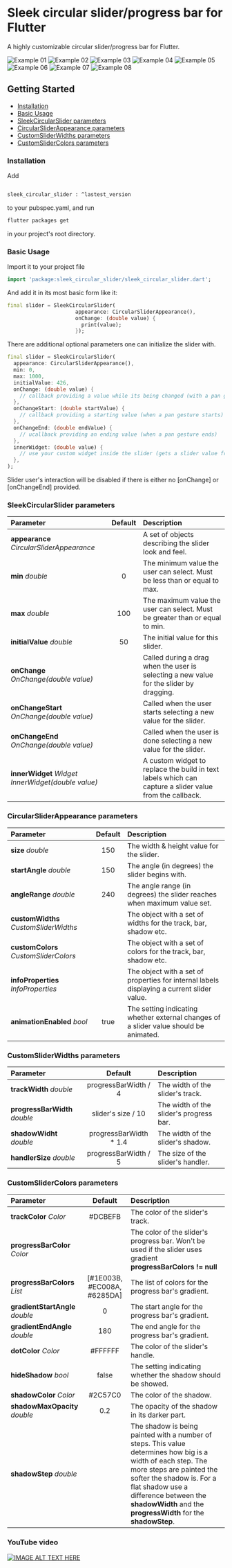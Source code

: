 # Sleek circular slider/progress bar for Flutter

A highly customizable circular slider/progress bar for Flutter.

![Example 01](./docs/sleek_circular_slider00.GIF) ![Example 02](./docs/sleek_circular_slider01.GIF)
![Example 03](./docs/sleek_circular_slider02.GIF) ![Example 04](./docs/sleek_circular_slider03.GIF)
![Example 05](./docs/sleek_circular_slider04.GIF) ![Example 06](./docs/sleek_circular_slider05.GIF)
![Example 07](./docs/sleek_circular_slider06.GIF) ![Example 08](./docs/sleek_circular_slider07.GIF)

## Getting Started

- [Installation](#installation)
- [Basic Usage](#basic-usage)
- [SleekCircularSlider parameters](#sleekCircularSlider_parameters)
- [CircularSliderAppearance parameters](#circularSliderAppearance_parameters)
- [CustomSliderWidths parameters](#customSliderWidths_parameters)
- [CustomSliderColors parameters](#customSliderColors_parameters)

### Installation

Add

```bash

sleek_circular_slider : ^lastest_version

```

to your pubspec.yaml, and run

```bash
flutter packages get
```

in your project's root directory.

### Basic Usage


Import it to your project file

```dart
import 'package:sleek_circular_slider/sleek_circular_slider.dart';
```

And add it in its most basic form like it:

```dart
final slider = SleekCircularSlider(
                      appearance: CircularSliderAppearance(),
                      onChange: (double value) {
                        print(value);
                      });
```

There are additional optional parameters one can initialize the slider with.

```dart
final slider = SleekCircularSlider(
  appearance: CircularSliderAppearance(),
  min: 0,
  max: 1000,
  initialValue: 426,
  onChange: (double value) {
    // callback providing a value while its being changed (with a pan gesture)
  },
  onChangeStart: (double startValue) {
    // callback providing a starting value (when a pan gesture starts)
  },
  onChangeEnd: (double endValue) {
    // ucallback providing an ending value (when a pan gesture ends)
  },
  innerWidget: (double value) {
    // use your custom widget inside the slider (gets a slider value from the callback)
  },
);
```
Slider user's interaction will be disabled if there is either no [onChange] or [onChangeEnd] provided.


### SleekCircularSlider parameters


| Parameter                 |                       Default                       | Description                                                                                                             |
| :------------------------ | :-------------------------------------------------: | :---------------------------------------------------------------------------------------------------------------------- |
| **appearance** *CircularSliderAppearance*    |                                                     | A set of objects describing the slider look and feel.                                                             |
| **min** *double*                     |                         0                           | The minimum value the user can select.  Must be less than or equal to max. |
| **max** *double*                     |                         100                         | The maximum value the user can select. Must be greater than or equal to min.  |
| **initialValue** *double*            |                          50                         | The initial value for this slider.                       |
| **onChange** *OnChange(double value)*|                                                     | Called during a drag when the user is selecting a new value for the slider by dragging. |
| **onChangeStart** *OnChange(double value)* |                                               | Called when the user starts selecting a new value for the slider. |
| **onChangeEnd**  *OnChange(double value)*  |                                                     | Called when the user is done selecting a new value for the slider. |
| **innerWidget** *Widget InnerWidget(double value)* |                                       | A custom widget to replace the build in text labels which can capture a slider value from the callback. |



### CircularSliderAppearance parameters

| Parameter                 |                       Default                       | Description                                                                                                             |
| :------------------------ | :-------------------------------------------------: | :---------------------------------------------------------------------------------------------------------------------- |
| **size** *double*                    |                        150                          | The width & height value for the slider.                    |
| **startAngle** *double*              |                        150                          | The angle (in degrees) the slider begins with.            |
| **angleRange** *double*              |                        240                          | The angle range (in degrees) the slider reaches when maximum value set.  |
| **customWidths** *CustomSliderWidths*|                                                     | The object with a set of widths for the track, bar, shadow etc.        |
| **customColors** *CustomSliderColors*|                                                     | The object with a set of colors for the track, bar, shadow etc.        |
| **infoProperties** *InfoProperties*  |                                                     | The object with a set of properties for internal labels displaying a current slider value. |
| **animationEnabled** *bool*          |                       true                          | The setting indicating whether external changes of a slider value should be animated.  |



### CustomSliderWidths parameters

| Parameter                 |                       Default                       | Description                                                                                                             |
| :------------------------ | :-------------------------------------------------: | :---------------------------------------------------------------------------------------------------------------------- |
| **trackWidth** *double*              |                progressBarWidth / 4                 | The width of the slider's track.                        |
| **progressBarWidth** *double*        |                 slider's size / 10                  | The width of the slider's progress bar.                 |
| **shadowWidht** *double*             |                progressBarWidth * 1.4               | The width of the slider's shadow.  |
| **handlerSize** *double*             |                progressBarWidth / 5                 | The size of the slider's handler. |

### CustomSliderColors parameters

| Parameter                 |                       Default                       | Description                                                                                                             |
| :------------------------ | :-------------------------------------------------: | :---------------------------------------------------------------------------------------------------------------------- |
| **trackColor** *Color*               |                #DCBEFB                              | The color of the slider's track.                        |
| **progressBarColor** *Color*         |                                                     | The color of the slider's progress bar. Won't be used if the slider uses gradient **progressBarColors != null**  |
| **progressBarColors** *List<Color>*  |      [#1E003B, #EC008A, #6285DA]                    | The list of colors for the progress bar's gradient.       |
| **gradientStartAngle** *double*      |                   0                                 | The start angle for the progress bar's gradient.           |
| **gradientEndAngle** *double*        |                  180                                | The end angle for the progress bar's gradient.           |
| **dotColor** *Color*                 |                #FFFFFF                              | The color of the slider's handle.                       |
| **hideShadow** *bool*                |                  false                              | The setting indicating whether the shadow should be showed. |
| **shadowColor** *Color*              |                #2C57C0                              | The color of the shadow. |
| **shadowMaxOpacity** *double*        |                    0.2                              | The opacity of the shadow in its darker part.             |
| **shadowStep** *double*              |                                                     | The shadow is being painted with a number of steps. This value determines how big is a width of each step. The more steps are painted the softer the shadow is. For a flat shadow use a difference between the **shadowWidth** and the **progressWidth** for the **shadowStep**.|

### YouTube video

[![IMAGE ALT TEXT HERE](http://img.youtube.com/vi/ECXdRYs89QY/0.jpg)](https://youtu.be/ECXdRYs89QY)
